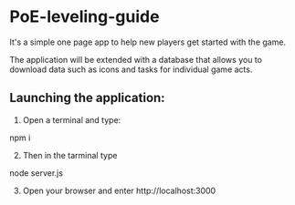 # PoE-leveling-guide

It's a simple one page app to help new players get started with the game.

The application will be extended with a database that allows you to download data such as icons and tasks for individual game acts.

## Launching the application:
1. Open a terminal and type: 

npm i

2. Then in the tarminal type

node server.js

3. Open your browser and enter http://localhost:3000